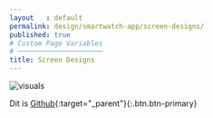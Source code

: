 ```yaml
---
layout   : default
permalink: design/smartwatch-app/screen-designs/
published: true
# Custom Page Variables
# ─────────────────────
title: Screen Designs
---
```


![visuals](/1718-nmd3-project-broekaert_denuwelaere/assets/images/visualswatch.jpg)


Dit is [Github](https://www.github.com){:target="_parent"}{:.btn.btn-primary}